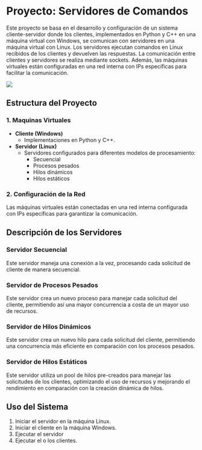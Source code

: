 # Proyecto: Servidores de Comandos

Este proyecto se basa en el desarrollo y configuración de un sistema cliente-servidor donde los clientes, implementados en Python y C++ en una máquina virtual con Windows, se comunican con servidores en una máquina virtual con Linux. Los servidores ejecutan comandos en Linux recibidos de los clientes y devuelven las respuestas. La comunicación entre clientes y servidores se realiza mediante sockets. Además, las máquinas virtuales están configuradas en una red interna con IPs específicas para facilitar la comunicación.

![](https://images.app.goo.gl/iDxAXXsf2539uxV7A)

## Estructura del Proyecto

### 1. Maquinas Virtuales

- **Cliente (Windows)**
  - Implementaciones en Python y C++.
- **Servidor (Linux)**
  - Servidores configurados para diferentes modelos de procesamiento:
    - Secuencial
    - Procesos pesados
    - Hilos dinámicos
    - Hilos estáticos

### 2. Configuración de la Red

Las máquinas virtuales están conectadas en una red interna configurada con IPs específicas para garantizar la comunicación.

## Descripción de los Servidores

### Servidor Secuencial

Este servidor maneja una conexión a la vez, procesando cada solicitud de cliente de manera secuencial.

### Servidor de Procesos Pesados

Este servidor crea un nuevo proceso para manejar cada solicitud del cliente, permitiendo así una mayor concurrencia a costa de un mayor uso de recursos.

### Servidor de Hilos Dinámicos

Este servidor crea un nuevo hilo para cada solicitud del cliente, permitiendo una concurrencia más eficiente en comparación con los procesos pesados.

### Servidor de Hilos Estáticos

Este servidor utiliza un pool de hilos pre-creados para manejar las solicitudes de los clientes, optimizando el uso de recursos y mejorando el rendimiento en comparación con la creación dinámica de hilos.


## Uso del Sistema

1. Iniciar el servidor en la máquina Linux.
2. Iniciar el cliente en la máquina Windows.
3. Ejecutar el servidor 
4. Ejecutar el o los clientes.
